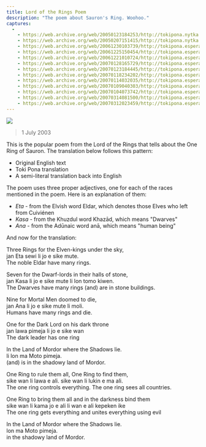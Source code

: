 ```yaml
---
title: Lord of the Rings Poem
description: "The poem about Sauron's Ring. Woohoo."
captures:
  -
    - https://web.archive.org/web/20050123184253/http://tokipona.nytka.org:80/text/ring.html
    - https://web.archive.org/web/20050207151415/http://tokipona.nytka.org:80/text/ring.html
    - https://web.archive.org/web/20061230103739/http://tokipona.esperanto-jeunes.org:80/text/ring.html
    - https://web.archive.org/web/20061225150454/http://tokipona.esperanto-jeunes.org:80/text/ring.html
    - https://web.archive.org/web/20061221010724/http://tokipona.esperanto-jeunes.org:80/text/ring.html
    - https://web.archive.org/web/20070128165729/http://tokipona.esperanto-jeunes.org:80/text/ring.html
    - https://web.archive.org/web/20070123184445/http://tokipona.esperanto-jeunes.org:80/text/ring.html
    - https://web.archive.org/web/20070118234202/http://tokipona.esperanto-jeunes.org:80/text/ring.html
    - https://web.archive.org/web/20070114032035/http://tokipona.esperanto-jeunes.org:80/text/ring.html
    - https://web.archive.org/web/20070109040303/http://tokipona.esperanto-jeunes.org:80/text/ring.html
    - https://web.archive.org/web/20070104073742/http://tokipona.esperanto-jeunes.org:80/text/ring.html
    - https://web.archive.org/web/20070314081500/http://tokipona.esperanto-jeunes.org:80/text/ring.html
    - https://web.archive.org/web/20070312023459/http://tokipona.esperanto-jeunes.org:80/text/ring.html
---
```


![](/images/ring.jpg)

> 1 July 2003

This is the popular poem from the Lord of the Rings that tells about the One Ring of Sauron. The translation below follows this pattern:
- <span class="original">Original English text</span>
- <span class="translation">Toki Pona translation</span>
- <span class="alt">A semi-literal translation back into English</span>

The poem uses three proper adjectives, one for each of the races mentioned in the poem. Here is an explanation of them:
- _Eta_ - from the Elvish word Eldar, which denotes those Elves who left from Cuiviénen  
- _Kasa_ - from the Khuzdul word Khazād, which means "Dwarves"  
- _Ana_ - from the Adūnaic word anā, which means "human being"  

And now for the translation:

<span class="original">Three Rings for the Elven-kings under the sky,</span>  
<span class="translation">jan Eta sewi li jo e sike mute.</span>  
<span class="alt">The noble Eldar have many rings.</span>

<span class="original">Seven for the Dwarf-lords in their halls of stone,</span>  
<span class="translation">jan Kasa li jo e sike mute li lon tomo kiwen.</span>  
<span class="alt">The Dwarves have many rings (and) are in stone buildings.</span>

<span class="original">Nine for Mortal Men doomed to die,</span>  
<span class="translation">jan Ana li jo e sike mute li moli.</span>  
<span class="alt">Humans have many rings and die.</span>

<span class="original">One for the Dark Lord on his dark throne</span>  
<span class="translation">jan lawa pimeja li jo e sike wan</span>  
<span class="alt">The dark leader has one ring</span>

<span class="original">In the Land of Mordor where the Shadows lie.</span>  
<span class="translation">li lon ma Moto pimeja.</span>  
<span class="alt">(and) is in the shadowy land of Mordor.</span>

<span class="original">One Ring to rule them all, One Ring to find them,</span>  
<span class="translation">sike wan li lawa e ali. sike wan li lukin e ma ali.</span>  
<span class="alt">The one ring controls everything. The one ring sees all countries.</span>

<span class="original">One Ring to bring them all and in the darkness bind them</span>  
<span class="translation">sike wan li kama jo e ali li wan e ali kepeken ike</span>  
<span class="alt">The one ring gets everything and unites everything using evil</span>

<span class="original">In the Land of Mordor where the Shadows lie.</span>  
<span class="translation">lon ma Moto pimeja.</span>  
<span class="alt">in the shadowy land of Mordor.</span>
